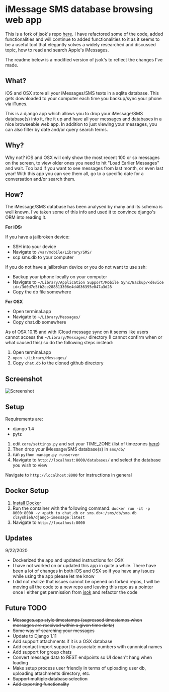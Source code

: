 iMessage SMS database browsing web app
======================================
This is a fork of jsok's repo [here](https://github.com/jsok/django-imessage). I have refactored some of the code, added functionalities and will continue to added functionalities to it as it seems to be a useful tool that elegantly solves a widely researched and discussed topic, how to read and search Apple's iMessages.

The readme below is a modified version of jsok's to reflect the changes I've made.

What?
-----
iOS and OSX store all your iMessages/SMS texts in a sqlite database. This gets downloaded to your computer each time you backup/sync your phone via iTunes.

This is a django app which allows you to drop your iMessage/SMS database(s) into it, fire it up and have all your messages and databases in a nice browseable web app. In addition to just viewing your messages, you can also filter by date and/or query search terms.

Why?
----
Why not? iOS and OSX will only show the most recent 100 or so messages on the screen, to view older ones you need to hit "Load Earlier Messages" and wait. Too bad if you want to see messages from last month, or even last year! With this app you can see them all, go to a specific date for a conversation and/or search them.

How?
----
The iMessage/SMS database has been analysed by many and its schema is well known. I've taken some of this info and used it to convince django's ORM into reading it.

**For iOS:**

If you have a jailbroken device:

* SSH into your device
* Navigate to `/var/mobile/Library/SMS/`
* scp sms.db to your computer

If you do not have a jailbroken device or you do not want to use ssh:

* Backup your iphone locally on your computer
* Navigate to `~/Library/Application Support/Mobile Sync/Backup/<device id>/3d0d7e5fb2ce288813306e4d4636395e047a3d28`
* Copy the db file somewhere

**For OSX**

* Open terminal.app
* Navigate to `~/Library/Messages/`
* Copy chat.db somewhere

As of OSX 10.15 and with iCloud message sync on it seems like users cannot access the `~/Library/Messages/` directory (I cannot confirm when or what caused this) so do the following steps instead:

1. Open terminal.app
2. `open ~/Library/Messages/`
3. Copy `chat.db` to the cloned github directory

Screenshot
----------
![Screenshot](https://raw.github.com/clayshieh/django-imessage/master/messages_screenshot.png)

Setup
-----
Requirements are:
 - django 1.4
 - pytz

1. edit `core/settings.py` and set your TIME_ZONE (list of timezones [here](https://en.wikipedia.org/wiki/List_of_tz_database_time_zones))
2. Then drop your iMessage/SMS database(s) in `sms/db/`
3. run `python manage.py runserver`
4. Navigate to `http://localhost:8000/databases/` and select the database you wish to view

Navigate to `http://localhost:8000` for instructions in general

Docker Setup
------------
1. [Install Docker](https://docs.docker.com/get-docker/)
2. Run the container with the following command:
`docker run -it -p 8000:8000 -v <path to chat.db or sms.db>:/sms/db/sms.db clayshieh/django-imessage:latest`
3. Navigate to `http://localhost:8000`

Updates
-------
9/22/2020

 - Dockerized the app and updated instructions for OSX
 - I have not worked on or updated this app in quite a while. There have been a lot of changes in both iOS and OSX so if you have any issues while using the app please let me know
 - I did not realize that issues cannot be opened on forked repos, I will be moving all the code to a new repo and leaving this repo as a pointer once I either get permission from [jsok](https://github.com/jsok) and refactor the code

Future TODO
-----------
 - ~~Messages.app style timestamps (supressed timestamps when messages are received within a given time delta)~~
 - ~~Some way of searching your messages~~
 - Update to Django 1.11
 - Add support attachments if it is a OSX database
 - Add contact import support to associate numbers with canonical names
 - Add support for group chats
 - Convert message data to REST endpoints so UI doesn't hang when loading
 - Make setup process user friendly in terms of uploading user db, uploading attachments directory, etc.
 - ~~Support multiple database selection~~
 - ~~Add exporting functionality~~
